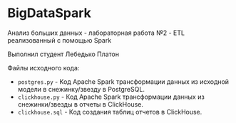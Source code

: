 # BigDataSpark

Анализ больших данных - лабораторная работа №2 - ETL реализованный с помощью Spark

Выполнил студент Лебедько Платон

Файлы исходного кода:
- `postgres.py` - Код Apache Spark трансформации данных из исходной модели в снежинку/звезду в PostgreSQL.
- `clickhouse.py` - Код Apache Spark трансформации данных из снежинки/звезды в отчеты в ClickHouse.
- `clickhouse.sql` - Код создания таблиц отчетов в ClickHouse.
